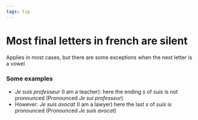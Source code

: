 ```yaml
---
tags: tip
---
```


# Most final letters in french are silent
Applies in most cases, but there are some exceptions when the next letter is a vowel

### Some examples
* *Je suis professeur* (I am a teacher): here the ending *s* of *suis* is not pronounced (Pronounced *Je sui professeur*)
* However: *Je suis avocat* (I am a lawyer) here the last *s* of *suis* is pronounced (Pronounced *Je suis avocat*)
